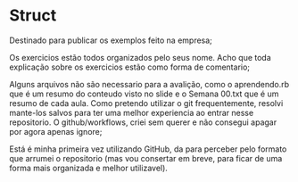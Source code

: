 # Struct
Destinado para publicar os exemplos feito na empresa;

Os exercicios estão todos organizados pelo seus nome. Acho que toda explicação sobre os exercicios estão como forma de comentario;

Alguns arquivos não são necessario para a avalição, como o aprendendo.rb que é um resumo do conteudo visto no slide e o Semana 00.txt que é um resumo de cada aula. Como pretendo utilizar o git frequentemente, resolvi mante-los salvos para ter uma melhor experiencia ao entrar nesse repositorio. O github/workflows, criei sem querer e não consegui apagar por agora apenas ignore;

Está é minha primeira vez utilizando GitHub, da para perceber pelo formato que arrumei o repositorio (mas vou consertar em breve, para ficar de uma forma mais organizada e melhor utilizavel).
